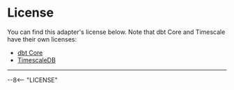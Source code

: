 # License

You can find this adapter's license below. Note that dbt Core and Timescale have their own licenses:

* [dbt Core](https://github.com/dbt-labs/dbt-core/blob/main/License.md)
* [TimescaleDB](https://docs.timescale.com/about/latest/timescaledb-editions/)

---

--8<-- "LICENSE"
